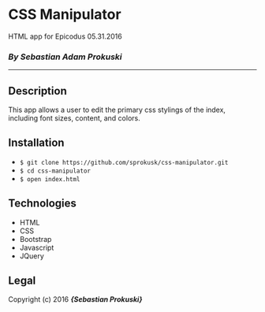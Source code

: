 # CSS Manipulator

HTML app for Epicodus 05.31.2016
### _By Sebastian Adam Prokuski_

***

## Description
This app allows a user to edit the primary css stylings of the index, including font sizes, content, and colors.

## Installation

* `$ git clone https://github.com/sprokusk/css-manipulator.git`
* `$ cd css-manipulator`
* `$ open index.html`

## Technologies
* HTML
* CSS
* Bootstrap
* Javascript
* JQuery

## Legal
Copyright (c) 2016 **_{Sebastian Prokuski}_**
